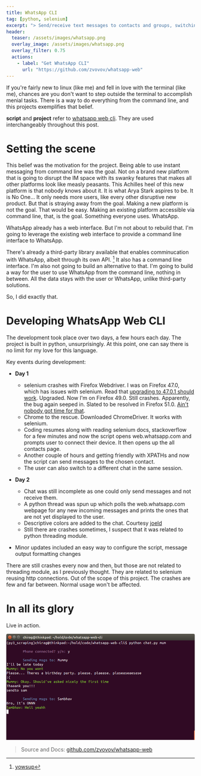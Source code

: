 ```yaml
---
title: WhatsApp CLI
tag: [python, selenium]
excerpt: "> Send/receive text messages to contacts and groups, switching between different chats, all from command line"
header:
  teaser: /assets/images/whatsapp.png
  overlay_image: /assets/images/whatsapp.png
  overlay_filter: 0.75 
  actions:
    - label: "Get WhatsApp CLI"
      url: "https://github.com/zvovov/whatsapp-web"
---
```




If you're fairly new to linux (like me) and fell in love with the terminal (like me), chances are you don't want to step outside the terminal to accomplish menial tasks. There is a way to do everything from the command line, and this projects exemplifies that belief.

**script** and **project** refer to [whatsapp web cli](https://github.com/zvovov/whatsapp-web). They are used interchangeably throughout this post.

# Setting the scene

This belief was the motivation for the project. Being able to use instant messaging from command line was the goal. Not on a brand new platform that is going to disrupt the IM space with its swanky features that makes all other platforms look like measly peasants. This Achilles heel of this new platform is that nobody knows about it. It is what Arya Stark aspires to be. It is No One... It only needs more users, like every other disruptive new product. But that is straying away from the goal. Making a new platform is not the goal. That would be easy. Making an existing platform accessible via command line, that, is the goal. Something everyone uses. WhatsApp.

WhatsApp already has a web interface. But I'm not about to rebuild that. I'm going to leverage the existing web interface to provide a command line interface to WhatsApp. 

There's already a third-party library available that enables comminucation with WhatsApp, albeit through its own API. [^1] It also has a command line interface. I'm also not going to build an alternative to that. I'm going to build a way for the user to use WhatsApp from the command line, nothing in between. All the data stays with the user or WhatsApp, unlike third-party solutions.

So, I did exactly that.

# Developing WhatsApp Web CLI

The development took place over two days, a few hours each day. The project is built in python, unsurprisingly. At this point, one can say there is no limit for my love for this language.

Key events during development:

- **Day 1**
    - selenium crashes with Firefox Webdriver. I was on Firefox 47.0, which has issues with selenium. Read that [upgrading to 47.0.1 should work](https://www.mozilla.org/en-US/firefox/47.0.1/releasenotes/). Upgraded. Now I'm on Firefox 49.0. Still crashes. Apparently, the bug again seeped in. Slated to be resolved in Firefox 51.0. [Ain't nobody got time for that](https://www.youtube.com/watch?v=Nh7UgAprdpM).
    - Chrome to the rescue. Downloaded ChromeDriver. It works with selenium.
    - Coding resumes along with reading selenium docs, stackoverflow for a few minutes and now the script opens web.whatsapp.com and prompts user to connect their device. It then opens up the all contacts page.
    - Another couple of hours and getting friendly with XPATHs and now the script can send messages to the chosen contact.
    - The user can also switch to a different chat in the same session.
- **Day 2**
    - Chat was still incomplete as one could only send messages and not receive them.
    - A python thread was spun up which polls the web.whatsapp.com webpage for any new incoming messages and prints the ones that are not yet displayed to the user.
    - Descriptive colors are added to the chat. Courtesy [joeld](http://stackoverflow.com/a/287944)
    - Still there are crashes sometimes, I suspect that it was related to python threading module.

- Minor updates included an easy way to configure the script, message output formatting changes

There are still crashes every now and then, but those are not related to threading module, as I previously thought. They are related to selenium reusing http connections. Out of the scope of this project. The crashes are few and far between. Normal usage won't be affected.

# In all its glory

Live in action.

![WhatsApp Web CLI demo](/assets/images/whatsapp.png)


> Source and Docs:
> [github.com/zvovov/whatsapp-web](https://github.com/zvovov/whatsapp-web)


[^1]: [yowsup](https://github.com/tgalal/yowsup)
